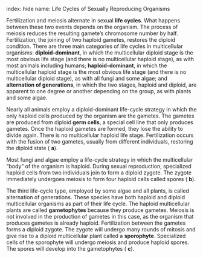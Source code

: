 index: hide
name: Life Cycles of Sexually Reproducing Organisms

Fertilization and meiosis alternate in sexual  **life cycles**. What happens between these two events depends on the organism. The process of meiosis reduces the resulting gamete’s chromosome number by half. Fertilization, the joining of two haploid gametes, restores the diploid condition. There are three main categories of life cycles in multicellular organisms:  **diploid-dominant**, in which the multicellular diploid stage is the most obvious life stage (and there is no multicellular haploid stage), as with most animals including humans;  **haploid-dominant**, in which the multicellular haploid stage is the most obvious life stage (and there is no multicellular diploid stage), as with all fungi and some algae; and  **alternation of generations**, in which the two stages, haploid and diploid, are apparent to one degree or another depending on the group, as with plants and some algae.

Nearly all animals employ a diploid-dominant life-cycle strategy in which the only haploid cells produced by the organism are the gametes. The gametes are produced from diploid  **germ cells**, a special cell line that only produces gametes. Once the haploid gametes are formed, they lose the ability to divide again. There is no multicellular haploid life stage. Fertilization occurs with the fusion of two gametes, usually from different individuals, restoring the diploid state ( **a**).

Most fungi and algae employ a life-cycle strategy in which the multicellular “body” of the organism is haploid. During sexual reproduction, specialized haploid cells from two individuals join to form a diploid zygote. The zygote immediately undergoes meiosis to form four haploid cells called spores ( **b**).

The third life-cycle type, employed by some algae and all plants, is called alternation of generations. These species have both haploid and diploid multicellular organisms as part of their life cycle. The haploid multicellular plants are called  **gametophytes** because they produce gametes. Meiosis is not involved in the production of gametes in this case, as the organism that produces gametes is already haploid. Fertilization between the gametes forms a diploid zygote. The zygote will undergo many rounds of mitosis and give rise to a diploid multicellular plant called a  **sporophyte**. Specialized cells of the sporophyte will undergo meiosis and produce haploid spores. The spores will develop into the gametophytes ( **c**).
